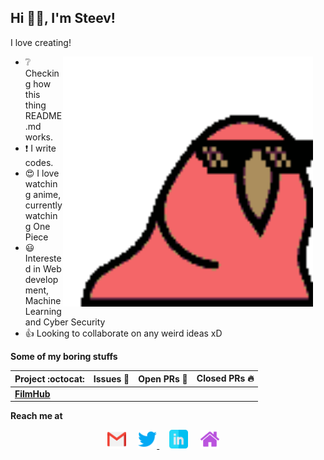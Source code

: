 ## **Hi 👋🏾, I'm Steev!**  
<p> I love creating! </p>
<img style="margin-right:20px" align="right" alt="GIF" src="https://github.com/karma9874/karma9874/blob/master/assets/congapartyparrot.gif?raw=1" width="400vw" />

- :grey_question: Checking how this thing README.md works.
- :exclamation: I write codes.
- :heart_eyes: I love watching anime, currently watching One Piece
- :smiley: Interested in Web development, Machine Learning and Cyber Security
- :+1: Looking to collaborate on any weird ideas xD

**Some of my boring stuffs**

|      Project :octocat:   |     Issues :bug:   | Open PRs :bell:  | Closed PRs :fire:  |
|-------------|-------------------|---|---|
| [**FilmHub**](https://github.com/stephen-ehiabhi/filmhub)


**Reach me at**

<p align="center">
<a href="mailto:steveyyh123@gmail.com@gmail.com"><img src="https://github.com/karma9874/karma9874/blob/master/assets/gmail.svg" width="30px" alt="mail"></a> &nbsp; &nbsp;
<a href="https://twitter.com/stephenehiabhi"><img src="https://github.com/karma9874/karma9874/blob/master/assets/twitter.svg" width="30px" alt="Twitter">     </a> &nbsp; &nbsp;
<a href="https://www.linkedin.com/in/stephen-ehiabhi-00636b206"><img src="https://github.com/karma9874/karma9874/blob/master/assets/linkedin.svg" width="30px" alt="LinkedIn"></a> &nbsp; &nbsp;
<a href="https://github.com/stephen-ehiabhi"><img src="https://github.com/karma9874/karma9874/blob/master/assets/home.svg" width="30px" alt="mail"></a> &nbsp; &nbsp;
</p>
